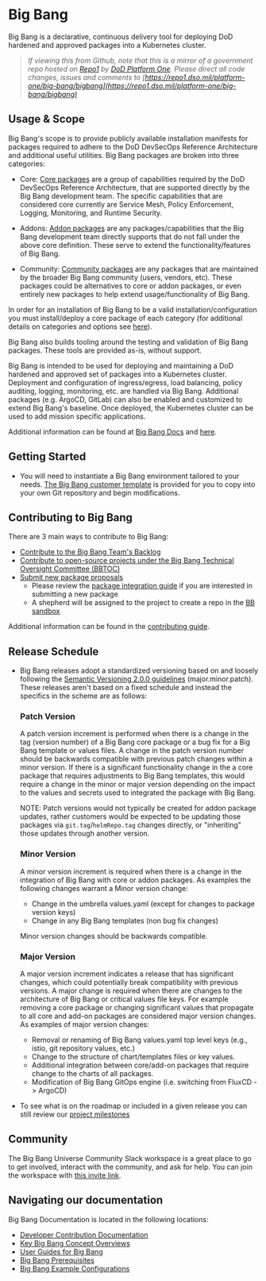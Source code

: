 # Big Bang

Big Bang is a declarative, continuous delivery tool for deploying DoD hardened and approved packages into a Kubernetes cluster.

> _If viewing this from Github, note that this is a mirror of a government repo hosted on [Repo1](https://repo1.dso.mil/) by [DoD Platform One](http://p1.dso.mil/).  Please direct all code changes, issues and comments to [https://repo1.dso.mil/platform-one/big-bang/bigbang](https://repo1.dso.mil/platform-one/big-bang/bigbang)_

## Usage & Scope

Big Bang's scope is to provide publicly available installation manifests for packages required to adhere to the DoD DevSecOps Reference Architecture and additional useful utilities. Big Bang packages are broken into three categories:

- Core: [Core packages](./docs/understanding-bigbang/package-architecture/README.md##Core) are a group of capabilities required by the DoD DevSecOps Reference Architecture, that are supported directly by the Big Bang development team. The specific capabilities that are considered core currently are Service Mesh, Policy Enforcement, Logging, Monitoring, and Runtime Security.

- Addons: [Addon packages](./docs/understanding-bigbang/package-architecture/README.md##Addons) are any packages/capabilities that the Big Bang development team directly supports that do not fall under the above core definition. These serve to extend the functionality/features of Big Bang.

- Community: [Community packages](https://repo1.dso.mil/big-bang/product/community) are any packages that are maintained by the broader Big Bang community (users, vendors, etc). These packages could be alternatives to core or addon packages, or even entirely new packages to help extend usage/functionality of Big Bang.

In order for an installation of Big Bang to be a valid installation/configuration you must install/deploy a core package of each category (for additional details on categories and options see [here](./docs/understanding-bigbang/package-architecture/README.md##Core)).

Big Bang also builds tooling around the testing and validation of Big Bang packages. These tools are provided as-is, without support.

Big Bang is intended to be used for deploying and maintaining a DoD hardened and approved set of packages into a Kubernetes cluster.  Deployment and configuration of ingress/egress, load balancing, policy auditing, logging, monitoring, etc. are handled via Big Bang.  Additional packages (e.g. ArgoCD, GitLab) can also be enabled and customized to extend Big Bang's baseline.  Once deployed, the Kubernetes cluster can be used to add mission specific applications.

Additional information can be found at [Big Bang Docs](https://docs-bigbang.dso.mil) and [here](./docs/README.md).

## Getting Started

- You will need to instantiate a Big Bang environment tailored to your needs. [The Big Bang customer template](https://repo1.dso.mil/big-bang/customers/template/) is provided for you to copy into your own Git repository and begin modifications.

## Contributing to Big Bang

There are 3 main ways to contribute to Big Bang:

- [Contribute to the Big Bang Team's Backlog](https://repo1.dso.mil/big-bang/bigbang/-/issues)
- [Contribute to open-source projects under the Big Bang Technical Oversight Committee (BBTOC)](https://repo1.dso.mil/big-bang/product/bbtoc/-/blob/master/CONTRIBUTING.md)
- [Submit new package proposals](https://repo1.dso.mil/big-bang/product/bbtoc/-/issues/new?issue%5Bmilestone_id%5D=)
  - Please review the [package integration guide](./docs/developer/package-integration/README.md) if you are interested in submitting a new package
  - A shepherd will be assigned to the project to create a repo in the [BB sandbox](https://repo1.dso.mil/platform-one/big-bang/apps/sandbox)

Additional information can be found in the [contributing guide](./CONTRIBUTING.md).

## Release Schedule

- Big Bang releases adopt a standardized versioning based on and loosely following the [Semantic Versioning 2.0.0 guidelines](https://semver.org/spec/v2.0.0.html) (major.minor.patch). These releases aren't based on a fixed schedule and instead the specifics in the scheme are as follows:

  ### Patch Version

  A patch version increment is performed when there is a change in the tag (version number) of a Big Bang core package or a
  bug fix for a Big Bang template or values files.
  A change in the patch version number should be backwards compatible
  with previous patch changes within a minor version.  If there is a significant functionality change in the
  a core package that requires adjustments to Big Bang templates, this would require a change in the minor or major version
  depending on the impact to the values and secrets used to integrated the package with Big Bang.
  
  NOTE: Patch versions would not typically be created for addon package updates, rather customers would be expected to be 
  updating those packages via `git.tag`/`helmRepo.tag` changes directly, or "inheriting" those updates through another version.
  
  ### Minor Version
  
  A minor version increment is required when there is a change in the integration of Big Bang with core or addon packages.
  As examples the following changes warrant a Minor version change:
  
  - Change in the umbrella values.yaml (except for changes to package version keys)
  - Change in any Big Bang templates (non bug fix changes)
  
  Minor version changes should be backwards compatible.
  
  ### Major Version
  
  A major version increment indicates a release that has significant changes, which could potentially break
  compatibility with previous versions. A major change is required when there are changes to the architecture of Big Bang or
  critical values file keys.  For example removing a core package or changing significant values that propagate to all core
  and add-on packages are considered major version changes. As examples of major version changes:
  
  - Removal or renaming of Big Bang values.yaml top level keys (e.g., istio, git repository values, etc.)
  - Change to the structure of chart/templates files or key values.
  - Additional integration between core/add-on packages that require change to the charts of all packages.
  - Modification of Big Bang GitOps engine (i.e. switching from FluxCD -> ArgoCD)

- To see what is on the roadmap or included in a given release you can still review our [project milestones](https://repo1.dso.mil/groups/big-bang/-/milestones)

## Community

The Big Bang Universe Community Slack workspace is a great place to go to get involved, interact with the community, and ask for help. You can join the workspace with [this invite link](https://join.slack.com/t/bigbanguniver-ft39451/shared_invite/zt-1tnh3mq5u-a6u4BmxXBDiMwBKNiH25Bg).

## Navigating our documentation

Big Bang Documentation is located in the following locations:

- [Developer Contribution Documentation](./docs/developer/README.md)
- [Key Big Bang Concept Overviews](./docs/understanding-bigbang/README.md)
- [User Guides for Big Bang](./docs/guides/README.md)
- [Big Bang Prerequisites](./docs/prerequisites/README.md)
- [Big Bang Example Configurations](https://repo1.dso.mil/platform-one/big-bang/bigbang/-/tree/master/docs/assets/configs/example/)
